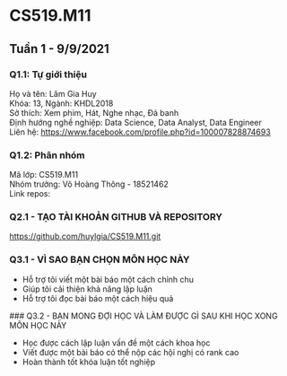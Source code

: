 # CS519.M11
## Tuần 1 - 9/9/2021
### Q1.1: Tự giới thiệu
Họ và tên: Lâm Gia Huy <br>
Khóa: 13, Ngành: KHDL2018 <br>
Sở thích: Xem phim, Hát, Nghe nhạc, Đá banh <br>
Định hướng nghề nghiệp: Data Science, Data Analyst, Data Engineer <br>
Liên hệ: https://www.facebook.com/profile.php?id=100007828874693 <br>
### Q1.2: Phân nhóm
Mã lớp: CS519.M11 <br>
Nhóm trưởng: Võ Hoàng Thông - 18521462 <br>
Link repos: 
### Q2.1 - TẠO TÀI KHOẢN GITHUB VÀ REPOSITORY
https://github.com/huylgia/CS519.M11.git
### Q3.1 - VÌ SAO BẠN CHỌN MÔN HỌC NÀY
<ul>
  <li>Hỗ trợ tôi viết một bài báo một cách chỉnh chu </li>
  <li>Giúp tôi cải thiện khả năng lập luận</li>
  <li>Hỗ trợ tôi đọc bài báo một cách hiệu quả</li>
</ul>
### Q3.2 - BẠN MONG ĐỢI HỌC VÀ LÀM ĐƯỢC GÌ SAU KHI HỌC XONG MÔN HỌC NÀY
<ul>
  <li>Học được cách lập luận vấn đề một cách khoa học </li>
  <li>Viết được một bài báo có thể nộp các hội nghị có rank cao</li>
  <li>Hoàn thành tốt khóa luận tốt nghiệp</li>
</ul>

